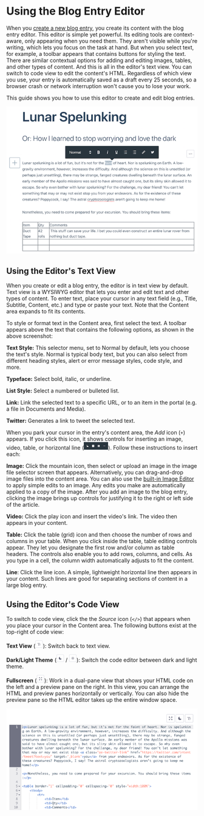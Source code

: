 # Using the Blog Entry Editor [](id=using-the-blog-entry-editor)

When you 
[create a new blog entry](/discover/portal/-/knowledge_base/7-2/adding-blog-entries), 
you create its content with the blog entry editor. This editor is simple yet 
powerful. Its editing tools are context-aware, only appearing when you need 
them. They aren't visible while you're writing, which lets you focus on the task 
at hand. But when you select text, for example, a toolbar appears that contains 
buttons for styling the text. There are similar contextual options for adding 
and editing images, tables, and other types of content. And this is all in the 
editor's text view. You can switch to code view to edit the content's HTML. 
Regardless of which view you use, your entry is automatically saved as a draft 
every 25 seconds, so a browser crash or network interruption won't cause you to 
lose your work. 

This guide shows you how to use this editor to create and edit blog entries. 

![Figure 1: This screenshot shows some of the blog entry editor's controls.](../../../../images/blogs-edit-entry.png)

## Using the Editor's Text View [](id=using-the-editors-text-view)

When you create or edit a blog entry, the editor is in text view by default. 
Text view is a WYSIWYG editor that lets you enter and edit text and other types 
of content. To enter text, place your cursor in any text field (e.g., Title, 
Subtitle, Content, etc.) and type or paste your text. Note that the Content area 
expands to fit its contents. 

To style or format text in the Content area, first select the text. A toolbar 
appears above the text that contains the following options, as shown in the 
above screenshot: 

**Text Style:** This selector menu, set to Normal by default, lets you choose 
the text's style. Normal is typical body text, but you can also select from 
different heading styles, alert or error message styles, code style, and more. 

**Typeface:** Select bold, italic, or underline. 

**List Style:** Select a numbered or bulleted list. 

**Link:** Link the selected text to a specific URL, or to an item in the portal 
(e.g. a file in Documents and Media).

**Twitter:** Generates a link to tweet the selected text. 

When you park your cursor in the entry's content area, the *Add* icon (`+`) 
appears. If you click this icon, it shows controls for inserting an image, 
video, table, or horizontal line 
(![Controls](../../../../images/icon-content-insert-controls.png)). Follow these 
instructions to insert each: 

**Image:** Click the mountain icon, then select or upload an image in the image 
file selector screen that appears. Alternatively, you can drag-and-drop image 
files into the content area. You can also use the 
[built-in Image Editor](/discover/portal/-/knowledge_base/7-2/editing-images) 
to apply simple edits to an image. Any edits you make are automatically applied 
to a copy of the image. After you add an image to the blog entry, clicking the 
image brings up controls for justifying it to the right or left side of the 
article. 

**Video:** Click the play icon and insert the video's link. The video then 
appears in your content. 

**Table:** Click the table (grid) icon and then choose the number of rows and 
columns in your table. When you click inside the table, table editing controls 
appear. They let you designate the first row and/or column as table headers. The 
controls also enable you to add rows, columns, and cells. As you type in a cell, 
the column width automatically adjusts to fit the content. 

**Line**: Click the line icon. A simple, lightweight horizontal line then 
appears in your content. Such lines are good for separating sections of content 
in a large blog entry. 

## Using the Editor's Code View [](id=using-the-editors-code-view)

To switch to code view, click the the *Source* icon (`</>`) that appears when 
you place your cursor in the Content area. The following buttons exist at the 
top-right of code view: 

**Text View** 
(![Text](../../../../images/icon-text.png)): Switch back to text view. 

**Dark/Light Theme** 
(![Dark Theme](../../../../images/icon-dark-theme.png) / 
![Light Theme](../../../../images/icon-light-theme.png)): Switch the code 
editor between dark and light theme. 

**Fullscreen** 
(![Fullscreen](../../../../images/icon-enlarge.png)): Work in a dual-pane view 
that shows your HTML code on the left and a preview pane on the right. In this 
view, you can arrange the HTML and preview panes horizontally or vertically. You 
can also hide the preview pane so the HTML editor takes up the entire window 
space. 

![Figure 2: Editing in code view lets you work with your blog entry's underlying HTML.](../../../../images/blogs-code-view.png)
